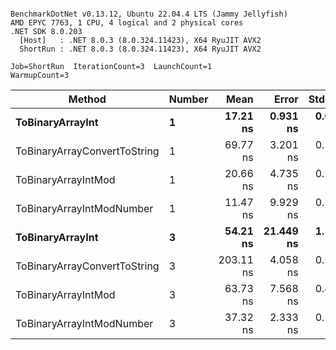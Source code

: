 ```

BenchmarkDotNet v0.13.12, Ubuntu 22.04.4 LTS (Jammy Jellyfish)
AMD EPYC 7763, 1 CPU, 4 logical and 2 physical cores
.NET SDK 8.0.203
  [Host]   : .NET 8.0.3 (8.0.324.11423), X64 RyuJIT AVX2
  ShortRun : .NET 8.0.3 (8.0.324.11423), X64 RyuJIT AVX2

Job=ShortRun  IterationCount=3  LaunchCount=1  
WarmupCount=3  

```
| Method                       | Number | Mean      | Error     | StdDev   | Min       | Max       | Gen0   | Allocated |
|----------------------------- |------- |----------:|----------:|---------:|----------:|----------:|-------:|----------:|
| **ToBinaryArrayInt**             | **1**      |  **17.21 ns** |  **0.931 ns** | **0.051 ns** |  **17.15 ns** |  **17.24 ns** | **0.0004** |      **32 B** |
| ToBinaryArrayConvertToString | 1      |  69.77 ns |  3.201 ns | 0.175 ns |  69.65 ns |  69.97 ns | 0.0011 |      96 B |
| ToBinaryArrayIntMod          | 1      |  20.66 ns |  4.735 ns | 0.260 ns |  20.45 ns |  20.95 ns | 0.0004 |      32 B |
| ToBinaryArrayIntModNumber    | 1      |  11.47 ns |  9.929 ns | 0.544 ns |  11.15 ns |  12.10 ns | 0.0004 |      32 B |
| **ToBinaryArrayInt**             | **3**      |  **54.21 ns** | **21.449 ns** | **1.176 ns** |  **52.92 ns** |  **55.22 ns** | **0.0011** |      **96 B** |
| ToBinaryArrayConvertToString | 3      | 203.11 ns |  4.058 ns | 0.222 ns | 202.95 ns | 203.36 ns | 0.0033 |     296 B |
| ToBinaryArrayIntMod          | 3      |  63.73 ns |  7.568 ns | 0.415 ns |  63.39 ns |  64.19 ns | 0.0011 |      96 B |
| ToBinaryArrayIntModNumber    | 3      |  37.32 ns |  2.333 ns | 0.128 ns |  37.19 ns |  37.44 ns | 0.0011 |      96 B |
